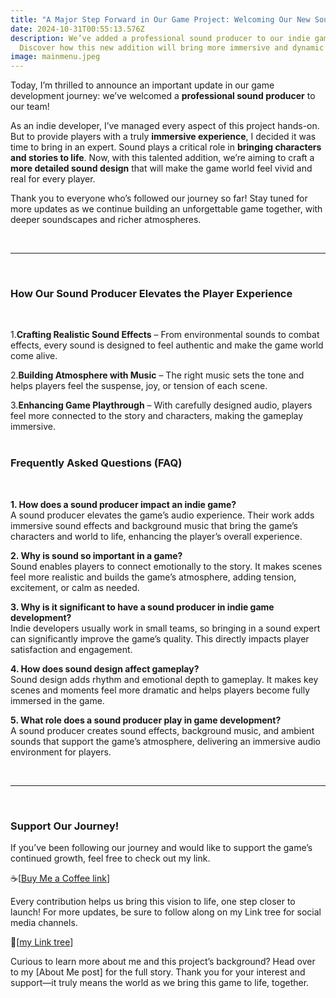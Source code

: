 ```yaml
---
title: "A Major Step Forward in Our Game Project: Welcoming Our New Sound Producer!"
date: 2024-10-31T00:55:13.576Z
description: We’ve added a professional sound producer to our indie game team!
  Discover how this new addition will bring more immersive and dynamic gameplay.
image: mainmenu.jpeg
---
```

Today, I’m thrilled to announce an important update in our game development journey: we’ve welcomed a **professional sound producer** to our team! 

As an indie developer, I’ve managed every aspect of this project hands-on. But to provide players with a truly **immersive experience**, I decided it was time to bring in an expert. Sound plays a critical role in **bringing characters and stories to life**. Now, with this talented addition, we’re aiming to craft a **more detailed sound design** that will make the game world feel vivid and real for every player.

Thank you to everyone who’s followed our journey so far! Stay tuned for more updates as we continue building an unforgettable game together, with deeper soundscapes and richer atmospheres.

<br/>

- - -

<br/>

### How Our Sound Producer Elevates the Player Experience

<br/>

1.**Crafting Realistic Sound Effects** – From environmental sounds to combat effects, every sound is designed to feel authentic and make the game world come alive.

2.**Building Atmosphere with Music** – The right music sets the tone and helps players feel the suspense, joy, or tension of each scene.

3.**Enhancing Game Playthrough** – With carefully designed audio, players feel more connected to the story and characters, making the gameplay immersive.
<br/>
<br/>

### Frequently Asked Questions (FAQ)

<br/>

**1. How does a sound producer impact an indie game?**\
A sound producer elevates the game’s audio experience. Their work adds immersive sound effects and background music that bring the game’s characters and world to life, enhancing the player’s overall experience.

**2. Why is sound so important in a game?**\
Sound enables players to connect emotionally to the story. It makes scenes feel more realistic and builds the game’s atmosphere, adding tension, excitement, or calm as needed.

**3. Why is it significant to have a sound producer in indie game development?**\
Indie developers usually work in small teams, so bringing in a sound expert can significantly improve the game’s quality. This directly impacts player satisfaction and engagement.

**4. How does sound design affect gameplay?**\
Sound design adds rhythm and emotional depth to gameplay. It makes key scenes and moments feel more dramatic and helps players become fully immersed in the game.

**5. What role does a sound producer play in game development?**\
A sound producer creates sound effects, background music, and ambient sounds that support the game’s atmosphere, delivering an immersive audio environment for players.

<br/>

- - -

<br/>

### **Support Our Journey!**

If you’ve been following our journey and would like to support the game’s continued growth, feel free to check out my link. 

☕[[Buy Me a Coffee link](https://buymeacoffee.com/redping)]

Every contribution helps us bring this vision to life, one step closer to launch! For more updates, be sure to follow along on my Link tree for social media channels.

🌲[[my Link tree](https://linktr.ee/RedpingGames)]

Curious to learn more about me and this project’s background? Head over to my \[About Me post] for the full story. Thank you for your interest and support—it truly means the world as we bring this game to life, together.